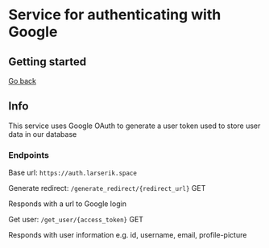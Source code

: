 # Service for authenticating with Google

## Getting started

[Go back](backend/api)

## Info

This service uses Google OAuth to generate a user token used to store user data in our database

### Endpoints

Base url: `https://auth.larserik.space`

Generate redirect: `/generate_redirect/{redirect_url}` GET

Responds with a url to Google login

Get user: `/get_user/{access_token}` GET

Responds with user information e.g. id, username, email, profile-picture
